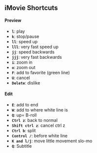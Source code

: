 ## iMovie Shortcuts

#### Preview
- **`l`**: play
- **`k`**: stop/pause
- **`ll`**: speed up
- **`lll`**: very fast speed up
- **`jj`**: speed backwards
- **`jjj`**: very fast backwards
- **`i`**: zoom in
- **`o`**: zoom out
- **`F`**: add to favorite (green line)
- **`U`**: cancel
- **`Delete`**: dislike

#### Edit
- **`E`**: add to end
- **`W`**: add to where white line is
- **`Q`**: up= B-roll
- **`Ctrl z`**: back to normal 
- **`Shift ctrl z`**: cancel ctrl z
- **`Ctrl b`**: split
- **`Control /`**: before white line 
- **`K and l/j`**: move little movement slo-mo
- **`Q`**: Subtitle




